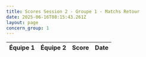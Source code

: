 ```yaml
---
title: Scores Session 2 - Groupe 1 - Matchs Retour
date: 2025-06-16T08:15:43.261Z
layout: page
concern_group: 1
---
```




| Équipe 1 | Équipe 2 | Score | Date |
|----------|----------|-------|------|

